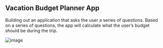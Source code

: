 ##  Vacation Budget Planner App


Building out an application that asks the user a series of questions. Based on a series of questions, the app will calculate what the user’s budget should be during the trip. 

![image](https://user-images.githubusercontent.com/39713216/192332502-f5754027-33c5-4011-a6d6-bc14961efc8e.png)
